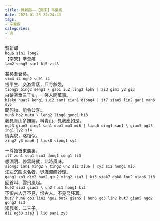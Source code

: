```yaml
---
title: 賀新郎——【南宋】辛棄疾  
date: 2021-01-23 22:24:43  
tags:  
- 辛棄疾  
categories:  
- 词  
---
```

賀新郎  
`hou6 sin1 long2`  
【南宋】辛棄疾  
`lam2 song5 sin1 ki5 zit8`  

甚矣吾衰矣。  
`sim4 i4 ngo2 suê1 i4`  
悵平生、交游零落，只今餘幾。  
`tiong5 bing2 seng1 \ gao1 iu2 ling2 lok8 | zi3 gim1 y2 gi3`  
白髮空垂三千丈，一笑人間萬事。  
`biak8 huat7 kong1 sui2 sam1 cian1 diong4 | it7 siao5 lin2 gan1 man6 sy6`  
問何物、能令公喜。  
`mun6 ho2 mut8 \ leng2 ling6 gong1 hi3`  
我見青山多嫵媚，料青山、見我應如是。  
`ngɔ̃3 gian5 cing1 san1 dou1 mu3 mi6 | liao6 cing1 san1 \ gian5 ngɔ̃3 ing1 ly2 si4`  
情與貌，略相似。  
`zing2 y3 mao6 | liok8 siong1 sy4`  
  
一尊搔首東窗裏。  
`it7 zun1 sou1 siu3 dong1 cong1 li3`  
想淵明、停雲詩就，此時風味。  
`siong3 ian1 ming2 \ ting2 un2 si1 ziu6 | cy3 si2 hong1 mi6`  
江左沉酣求名者，豈識濁醪妙理。  
`gang1 zo3 dim2 ham2 giu2 ming2 zia3 | ki3 siak7 dok8 lou2 miao6 li3`  
回首叫、雲飛風起。  
`huê2 siu3 giao5 \ un2 hui1 hong1 ki3`  
不恨古人吾不見，恨古人、不見吾狂耳。  
`but7 hun6 go3 lin2 ngo2 but7 gian5 | hun6 go3 lin2 but7 gian5 ngo2 gong2 lĩ3`  
知我者，二三子。  
`di1 ngɔ̃3 zia3 | li6 san1 zy3`  
